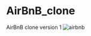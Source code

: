 # AirBnB_clone
AirBnB clone version 1
![airbnb](https://github.com/Kariaki58/AirBnB_clone/assets/113528028/3d6d627f-015e-4504-aa6d-2465252e6a0b)
